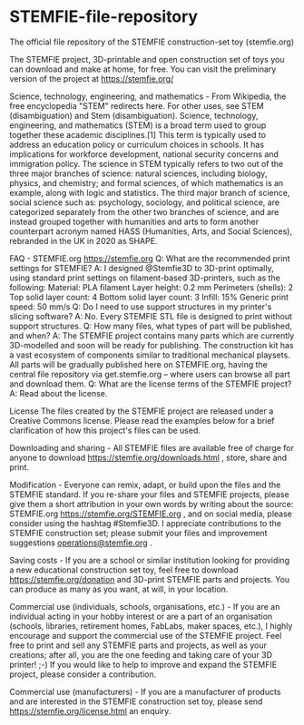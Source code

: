 # STEMFIE-file-repository
The official file repository of the STEMFIE construction-set toy (stemfie.org)

The STEMFIE project, 3D-printable and open construction set of toys you can download and make at home, for free. You can visit the preliminary version of the project at https://stemfie.org/

Science, technology, engineering, and mathematics - From Wikipedia, the free encyclopedia
"STEM" redirects here. For other uses, see STEM (disambiguation) and Stem (disambiguation).
Science, technology, engineering, and mathematics (STEM) is a broad term used to group together these academic disciplines.[1] This term is typically used to address an education policy or curriculum choices in schools. It has implications for workforce development, national security concerns and immigration policy.  The science in STEM typically refers to two out of the three major branches of science: natural sciences, including biology, physics, and chemistry; and formal sciences, of which mathematics is an example, along with logic and statistics. The third major branch of science, social science such as: psychology, sociology, and political science, are categorized separately from the other two branches of science, and are instead grouped together with humanities and arts to form another counterpart acronym named HASS (Humanities, Arts, and Social Sciences), rebranded in the UK in 2020 as SHAPE. 

FAQ - STEMFIE.org https://stemfie.org
Q: What are the recommended print settings for STEMFIE?
A: I designed @Stemfie3D to 3D-print optimally, using standard print settings on filament-based 3D-printers, such as the following:
Material: PLA filament
Layer height: 0.2 mm
Perimeters (shells): 2
Top solid layer count: 4
Bottom solid layer count: 3
Infill: 15%
Generic print speed: 50 mm/s
Q: Do I need to use support structures in my printer's slicing software?
A: No. Every STEMFIE STL file is designed to print without support structures. 
Q: How many files, what types of part will be published, and when?
A: The STEMFIE project contains many parts which are currently 3D-modelled and soon will be ready for publishing. The construction kit has a vast ecosystem of components similar to traditional mechanical playsets. All parts will be gradually published here on STEMFIE.org, having the central file repository via get.stemfie.org – where users can browse all part and download them. 
Q: What are the license terms of the STEMFIE project?
A: Read about the license.

License
The files created by the STEMFIE project are released under a Creative Commons license. Please read the examples below for a brief clarification of how this project's files can be used.

Downloading and sharing - All STEMFIE files are available free of charge for anyone to download https://stemfie.org/downloads.html , store, share and print.

Modification - Everyone can remix, adapt, or build upon the files and the STEMFIE standard. If you re-share your files and STEMFIE projects, please give them a short attribution in your own words by writing about the source: STEMFIE.org https://stemfie.org/STEMFIE.org , and on social media, please consider using the hashtag #Stemfie3D. I appreciate contributions to the STEMFIE construction set; please submit your files and improvement suggestions operations@stemfie.org . 

Saving costs - If you are a school or similar institution looking for providing a new educational construction set toy, feel free to download https://stemfie.org/donation and 3D-print STEMFIE parts and projects. You can produce as many as you want, at will, in your location. 

Commercial use (individuals, schools, organisations, etc.) - If you are an individual acting in your hobby interest or are a part of an organisation (schools, libraries, retirement homes, FabLabs, maker spaces, etc.), I highly encourage and support the commercial use of the STEMFIE project. Feel free to print and sell any STEMFIE parts and projects, as well as your creations; after all, you are the one feeding and taking care of your 3D printer! ;-) If you would like to help to improve and expand the STEMFIE project, please consider a contribution.

Commercial use (manufacturers) - If you are a manufacturer of products and are interested in the STEMFIE construction set toy, please send https://stemfie.org/license.html an enquiry. 
